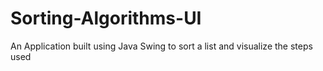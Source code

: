 # Sorting-Algorithms-UI
An Application built using Java Swing to sort a list and visualize the steps used
